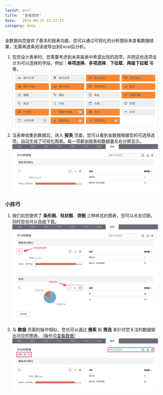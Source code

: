 ```yaml
---
layout: post
title:  "查看报表"
date:   2014-09-25 12:12:12
category: data
---
```


金数据向您提供了基本的报表功能，您可以通过可视化的分析图标来查看数据结果，无需再逐条阅读或导出到Excel后分析。

1. 在您设计表单时，您需要考虑到未来报表中希望出现的选项，并把这些选项设计为可以选择的字段，例如：**单项选择**、**多项选择**、**下拉框**、**两级下拉框** 等等。
	![](/images/report-field.png)

2. 当表单收集到数据后，进入 **报表** 页面，您可以看到金数据根据您的可选择选项，自动生成了可视化图表。每一项都由图表和数据量左右分屏显示。
	![](/images/report-result.png)


### 小技巧

1. 我们向您提供了 **条形图**、**柱状图**、**饼图** 三种样式的图表，您可以点击切换，同时您也可以自由下载。
	![](/images/report-result_chart.png)

2. 与 **数据** 页面的操作相似，您也可以通过 **搜索** 和 **筛选** 来针对您关注的数据输出对应的图表。（操作见[查看数据](data.html)）
	![](/images/report-filter.png)
